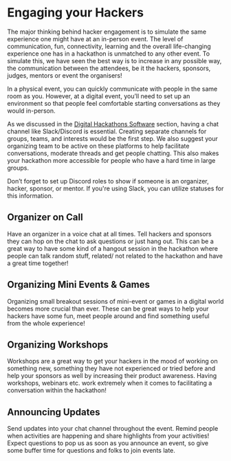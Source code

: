 # Engaging your Hackers

The major thinking behind hacker engagement is to simulate the same experience one might have at an in-person event. The level of communication, fun, connectivity, learning and the overall life-changing experience one has in a hackathon is unmatched to any other event. To simulate this, we have seen the best way is to increase in any possible way, the communication between the attendees, be it the hackers, sponsors, judges, mentors or event the organisers!

In a physical event, you can quickly communicate with people in the same room as you. However, at a digital event, you’ll need to set up an environment so that people feel comfortable starting conversations as they would in-person.

As we discussed in the [Digital Hackathons Software](../event-logistics/softwares-for-digital-hackathons.md) section, having a chat channel like Slack/Discord is essential. Creating separate channels for groups, teams, and interests would be the first step. We also suggest your organizing team to be active on these platforms to help facilitate conversations, moderate threads and get people chatting. This also makes your hackathon more accessible for people who have a hard time in large groups.

Don’t forget to set up Discord roles to show if someone is an organizer, hacker, sponsor, or mentor. If you're using Slack, you can utilize statuses for this information.

## **Organizer on Call**

Have an organizer in a voice chat at all times. Tell hackers and sponsors they can hop on the chat to ask questions or just hang out. This can be a great way to have some kind of a hangout session in the hackathon where people can talk random stuff, related/ not related to the hackathon and have a great time together!

## Organizing Mini Events & Games

Organizing small breakout sessions of mini-event or games in a digital world becomes more crucial than ever. These can be great ways to help your hackers have some fun, meet people around and find something useful from the whole experience!

## Organizing Workshops

Workshops are a great way to get your hackers in the mood of working on something new, something they have not experienced or tried before and help your sponsors as well by increasing their product awareness. Having workshops, webinars etc. work extremely when it comes to facilitating a conversation within the hackathon!

## **Announcing Updates**

Send updates into your chat channel throughout the event. Remind people when activities are happening and share highlights from your activities! Expect questions to pop us as soon as you announce an event, so give some buffer time for questions and folks to join events late.

